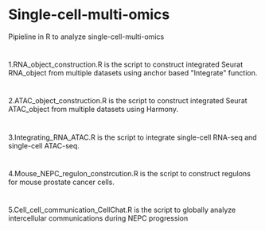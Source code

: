 # Single-cell-multi-omics
Pipieline in R to analyze single-cell-multi-omics
#
1.RNA_object_construction.R is the script to construct integrated Seurat RNA_object from multiple datasets using anchor based "Integrate" function.
#
2.ATAC_object_construction.R is the script to construct integrated Seurat ATAC_object from multiple datasets using Harmony.
#
3.Integrating_RNA_ATAC.R is the script to integrate single-cell RNA-seq and single-cell ATAC-seq.
#
4.Mouse_NEPC_regulon_constrcution.R is the script to construct regulons for mouse prostate cancer cells.
#
5.Cell_cell_communication_CellChat.R is the script to globally analyze intercellular communications during NEPC progression
